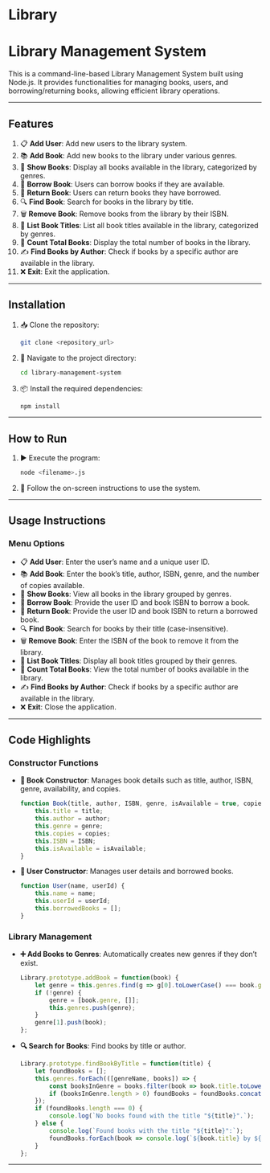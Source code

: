 # Library
# Library Management System

This is a command-line-based Library Management System built using Node.js. It provides functionalities for managing books, users, and borrowing/returning books, allowing efficient library operations.

---

## Features

1. 📋 **Add User**: Add new users to the library system.
2. 📚 **Add Book**: Add new books to the library under various genres.
3. 📖 **Show Books**: Display all books available in the library, categorized by genres.
4. 🔄 **Borrow Book**: Users can borrow books if they are available.
5. 🛑 **Return Book**: Users can return books they have borrowed.
6. 🔍 **Find Book**: Search for books in the library by title.
7. 🗑️ **Remove Book**: Remove books from the library by their ISBN.
8. 📝 **List Book Titles**: List all book titles available in the library, categorized by genres.
9. 🔢 **Count Total Books**: Display the total number of books in the library.
10. ✍️ **Find Books by Author**: Check if books by a specific author are available in the library.
11. ❌ **Exit**: Exit the application.

---

## Installation

1. 📥 Clone the repository:
    ```bash
    git clone <repository_url>
    ```

2. 📂 Navigate to the project directory:
    ```bash
    cd library-management-system
    ```

3. 📦 Install the required dependencies:
    ```bash
    npm install
    ```

---

## How to Run

1. ▶️ Execute the program:
    ```bash
    node <filename>.js
    ```

2. 📌 Follow the on-screen instructions to use the system.

---

## Usage Instructions

### Menu Options
- 📋 **Add User**: Enter the user’s name and a unique user ID.
- 📚 **Add Book**: Enter the book’s title, author, ISBN, genre, and the number of copies available.
- 📖 **Show Books**: View all books in the library grouped by genres.
- 🔄 **Borrow Book**: Provide the user ID and book ISBN to borrow a book.
- 🛑 **Return Book**: Provide the user ID and book ISBN to return a borrowed book.
- 🔍 **Find Book**: Search for books by their title (case-insensitive).
- 🗑️ **Remove Book**: Enter the ISBN of the book to remove it from the library.
- 📝 **List Book Titles**: Display all book titles grouped by their genres.
- 🔢 **Count Total Books**: View the total number of books available in the library.
- ✍️ **Find Books by Author**: Check if books by a specific author are available in the library.
- ❌ **Exit**: Close the application.

---

## Code Highlights

### Constructor Functions

- **📖 Book Constructor**:
  Manages book details such as title, author, ISBN, genre, availability, and copies.
  ```javascript
  function Book(title, author, ISBN, genre, isAvailable = true, copies) {
      this.title = title;
      this.author = author;
      this.genre = genre;
      this.copies = copies;
      this.ISBN = ISBN;
      this.isAvailable = isAvailable;
  }
  ```

- **👤 User Constructor**:
  Manages user details and borrowed books.
  ```javascript
  function User(name, userId) {
      this.name = name;
      this.userId = userId;
      this.borrowedBooks = [];
  }
  ```

### Library Management

- **➕ Add Books to Genres**:
  Automatically creates new genres if they don’t exist.
  ```javascript
  Library.prototype.addBook = function(book) {
      let genre = this.genres.find(g => g[0].toLowerCase() === book.genre.toLowerCase());
      if (!genre) {
          genre = [book.genre, []];
          this.genres.push(genre);
      }
      genre[1].push(book);
  };
  ```

- **🔍 Search for Books**:
  Find books by title or author.
  ```javascript
  Library.prototype.findBookByTitle = function(title) {
      let foundBooks = [];
      this.genres.forEach(([genreName, books]) => {
          const booksInGenre = books.filter(book => book.title.toLowerCase().includes(title.toLowerCase()));
          if (booksInGenre.length > 0) foundBooks = foundBooks.concat(booksInGenre);
      });
      if (foundBooks.length === 0) {
          console.log(`No books found with the title "${title}".`);
      } else {
          console.log(`Found books with the title "${title}":`);
          foundBooks.forEach(book => console.log(`${book.title} by ${book.author} (ISBN: ${book.ISBN})`));
      }
  };
  ```

---
